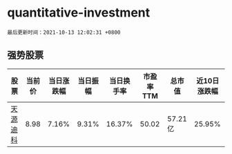 # quantitative-investment

`最后更新时间：2021-10-13 12:02:31 +0800`

## 强势股票

|股票|当前价|当日涨跌幅|当日振幅|当日换手率|市盈率TTM|总市值|近10日涨跌幅|
|----|----|----|----|----|----|----|----|
|[天源迪科](https://xueqiu.com/S/SZ300047)|8.98|7.16%|9.31%|16.37%|50.02|57.21亿|25.95%|
